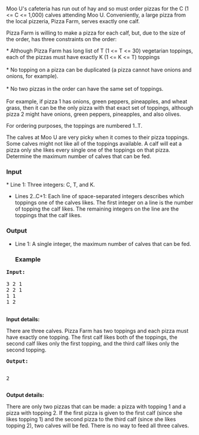 <p>
Moo U's cafeteria has run out of hay and so must order pizzas for
the C (1 &lt;= C &lt;= 1,000) calves attending Moo U.  Conveniently, a
large pizza from the local pizzeria, Pizza Farm, serves exactly one
calf.
</p>
<p>
Pizza Farm is willing to make a pizza for each calf, but, due to
the size of the order, has three constraints on the order:</p>
<p>
   * Although Pizza Farm has long list of T (1 &lt;= T &lt;= 30) vegetarian
     toppings, each of the pizzas must have exactly K (1 &lt;= K &lt;=
     T) toppings<br><br>
   * No topping on a pizza can be duplicated (a pizza cannot have
     onions and onions, for example).<br><br>
   * No two pizzas in the order can have the same set of toppings.<br><br>
     For example, if pizza 1 has onions, green peppers, pineapples,
     and wheat grass, then it can be the only pizza with that exact
     set of toppings, although pizza 2 might have onions, green
     peppers, pineapples, and also olives.<br></p>
<p>
For ordering purposes, the toppings are numbered 1..T.</p>
<p>
The calves at Moo U are very picky when it comes to their pizza
toppings.  Some calves might not like all of the toppings available.
A calf will eat a pizza only she likes every single one of the
toppings on that pizza.  Determine the maximum number of calves
that can be fed.</p>
<h3>Input</h3>
<p>
* Line 1: Three integers: C, T, and K.

* Lines 2..C+1: Each line of space-separated integers describes which
        toppings one of the calves likes.  The first integer on a line
        is the number of topping the calf likes.  The remaining
        integers on the line are the toppings that the calf likes.
</p><h3>Output</h3>
<p>

* Line 1: A single integer, the maximum number of calves that can be
        fed.</p><h3>Example</h3>

<pre><b>Input:</b>

3 2 1
2 2 1
1 1
1 2

</pre>

<b>Input details:</b>
<p>
There are three calves.  Pizza Farm has two toppings and each pizza
must have exactly one topping.  The first calf likes both of the
toppings, the second calf likes only the first topping, and the
third calf likes only the second topping.
</p>
<pre><b>Output:</b>

2
</pre>
<b>Output details:</b>
<p>
There are only two pizzas that can be made: a pizza with topping 1 and a
pizza with topping 2.  If the first pizza is given to the first
calf (since she likes topping 1) and the second pizza to the third calf
(since she likes topping 2), two calves will be fed.  There is no way to
feed
all three calves.</p>